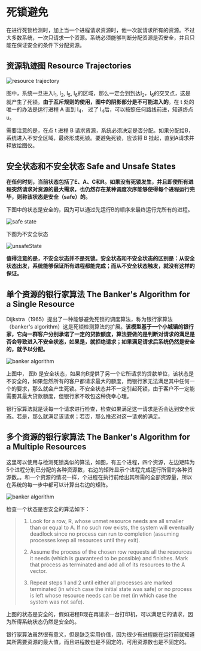 # 死锁避免

在进行死锁检测时，加上当一个进程请求资源时，他一次就请求所有的资源。不过大多数系统，一次只请求一个资源。系统必须能够判断分配资源是否安全，并且只能在保证安全的条件下分配资源。

## 资源轨迹图 Resource Trajectories

![resource trajectory](https://blog-1300663127.cos.ap-shanghai.myqcloud.com/BackEnd_Notes/operating%20system/resourceTrajectories.png)

图中，系统一旦进入I<sub>1</sub>, I<sub>2</sub>, I<sub>5</sub>, I<sub>6</sub>的区域，那么一定会到到达I<sub>2</sub>，I<sub>6</sub>的交叉点，这是就产生了死锁。**由于互斥规则的使用，图中的阴影部分是不可能进入的**。在 t 处的唯一的办法是运行进程 A 直到 I<sub>4</sub>， 过了 I<sub>4</sub>后，可以按照任何路线前进，知道终点 u。

需要注意的是，在点 t 进程 B 请求资源，系统必须决定是否分配。如果分配给B，系统进入不安全区域，最终形成死锁。要避免死锁，应该将 B 挂起，直到A请求并释放绘图仪。

## 安全状态和不安全状态 Safe and Unsafe States

**在任何时刻，当前状态包括了E、A、C和R。如果没有死锁发生，并且即使所有进程突然请求对资源的最大需求，也仍然存在某种调度次序能够使得每个进程运行完毕，则称该状态是安全（safe）的。**

下图中的状态是安全的，因为可以通过先运行B的顺序来最终运行完所有的进程。

![safe state](https://blog-1300663127.cos.ap-shanghai.myqcloud.com/BackEnd_Notes/operating%20system/safeState.png)

下图为不安全状态

![unsafeState](https://blog-1300663127.cos.ap-shanghai.myqcloud.com/BackEnd_Notes/operating%20system/unsafeState.png)

**值得注意的是，不安全状态并不是死锁。安全状态和不安全状态的区别是：从安全状态出发，系统能够保证所有进程都能完成；而从不安全状态触发，就没有这样的保证。**

## 单个资源的银行家算法 The Banker's Algorithm for a Single Resource

Dijkstra（1965）提出了一种能够避免死锁的调度算法，称为银行家算法（banker's algorithm）这是死锁检测算法的扩展。**该模型基于一个小城镇的银行家，它向一群客户分别承诺了一定的贷款额度，算法要做的是判断对请求的满足是否会导致进入不安全状态，如果是，就拒绝请求；如果满足请求后系统仍然是安全的，就予以分配。**

![banker algorithm](https://blog-1300663127.cos.ap-shanghai.myqcloud.com/BackEnd_Notes/operating%20system/bankerAlgorithm.png)

上图中， 图b 是安全状态，如果向B提供了另一个它所请求的贷款单位，该状态是不安全的，如果忽然所有的客户都请求最大的额度，而银行家无法满足其中任何一个的要求，那么就会产生死锁。不安全状态并不一定引起死锁，由于客户不一定能需要其最大贷款额度，但银行家不敢包这种侥幸心理。

银行家算法就是读每一个请求进行检查，检查如果满足这一请求是否会达到安全状态。若是，那么就满足该请求；若否，那么推迟对这一请求的满足。

## 多个资源的银行家算法 The Banker's Algorithm for a Multiple Resources

这里可以使用与检测死锁类似的算法，如图，有五个进程，四个资源，左边矩阵为5个进程分别已分配的各种资源数，右边的矩阵显示个进程完成运行所需的各种资源数。。和一个资源的情况一样，个进程在执行前给出其所需的全部资源量，所以在系统的每一步中都可以计算出右边的矩阵。

![banker algorithm](https://blog-1300663127.cos.ap-shanghai.myqcloud.com/BackEnd_Notes/operating%20system/bankerAlgorithm2.png)

检查一个状态是否安全的算法如下：

> 1. Look for a row, R, whose unmet resource needs are all smaller than or equal to A. If no such row exists, the system will eventually deadlock since no process can run to completion (assuming processes keep all resources until they exit).
>
> 2. Assume the process of the chosen row requests all the resources it needs (which is guaranteed to be possible) and finishes. Mark that process as terminated and add all of its resources to the A vector.
> 3. Repeat steps 1 and 2 until either all processes are marked terminated (in which case the initial state was safe) or no process is left whose resource needs can be met (in which case the system was not safe).

上图的状态是安全的，假如进程B现在再请求一台打印机，可以满足它的请求，因为所得系统状态仍然是安全的。

银行家算法虽然很有意义，但是缺乏实用价值，因为很少有进程能在运行前就知道其所需要资源的最大值，而且进程数也是不固定的，可用资源数也是不固定的。
